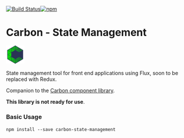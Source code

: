 [![Build Status](https://travis-ci.org/Sage/carbon-state-management.svg?branch=master)](https://travis-ci.org/Sage/carbon-state-management)[![npm](https://img.shields.io/npm/v/carbon-state-management.svg)](https://www.npmjs.com/package/carbon-state-management)

# Carbon - State Management

<img src="https://raw.githubusercontent.com/Sage/carbon/master/logo/carbon-logo.png" width="50">

State management tool for front end applications using Flux, soon to be replaced with Redux.

Companion to the [Carbon component library](https://github.com/sage/carbon).

__This library is not ready for use__.

### Basic Usage


```shell
npm install --save carbon-state-management
```

